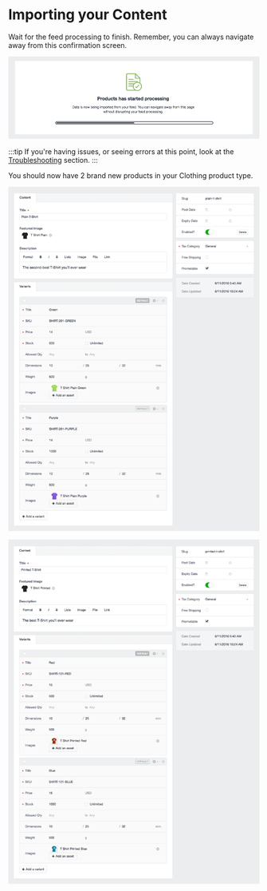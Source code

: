 # Importing your Content

Wait for the feed processing to finish. Remember, you can always navigate away from this confirmation screen.

![Feedme Products Guide Start](/docs/screenshots/feedme-products-guide-start.png)

:::tip
If you're having issues, or seeing errors at this point, look at the [Troubleshooting](/craft-plugins/feed-me/docs/support/troubleshooting) section.
:::

You should now have 2 brand new products in your Clothing product type.

![Feedme Variants Guide Finish 1](/docs/screenshots/feedme-variants-guide-finish-1.png)

![Feedme Variants Guide Finish 2](/docs/screenshots/feedme-variants-guide-finish-2.png)